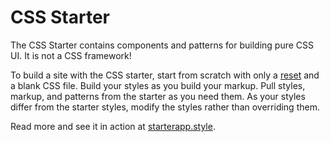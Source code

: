 # CSS Starter

The CSS Starter contains components and patterns for building pure CSS UI.
It is not a CSS framework!

To build a site with the CSS starter, start from scratch with only a [reset](http://meyerweb.com/eric/tools/css/reset/)
and a blank CSS file.
Build your styles as you build your markup.
Pull styles, markup, and patterns from the starter as you need them.
As your styles differ from the starter styles, modify the styles rather than overriding them.

Read more and see it in action at [starterapp.style](https://www.starterapp.style/).
